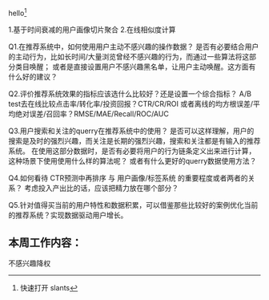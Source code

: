 hello[^hello]

1.基于时间衰减的用户画像切片聚合 2.在线相似度计算

Q1.在推荐系统中，如何使用用户主动不感兴趣的操作数据？
   是否有必要结合用户的主动行为，比如长时间/大量浏览曾经不感兴趣的行为，而通过一些算法将这部分类目唤醒；
   或者是直接设置用户不感兴趣黑名单，让用户主动唤醒。这方面有什么好的建议？

Q2.评价推荐系统效果的指标应该选什么比较好？还是设置一个综合指标？
   A/B test去在线比较点击率/转化率/投资回报？CTR/CR/ROI
   或者离线的均方根误差/平均绝对误差/召回率？RMSE/MAE/Recall/ROC/AUC

Q3.用户搜索和关注的querry在推荐系统中的使用？
   是否可以这样理解，用户的搜索是及时的强烈兴趣，而关注是长期的强烈兴趣，搜索和关注都是有输入的推荐系统。
   在使用这部分数据时，是否有必要将用户的行为链条定义出来进行计算，这种场景下使用使用什么样的算法呢？
   或者有什么更好的querry数据使用方法？

Q4.如何看待 CTR预测中再排序 与 用户画像/标签系统 的重要程度或者两者的关系？
   考虑投入产出比的话，应该把精力放在哪个部分？

Q5.针对值得买当前的用户特性和数据积累，可以借鉴那些比较好的案例优化当前的推荐系统？实现数据驱动用户增长。

## 本周工作内容：

不感兴趣降权

[^hello]: 快速打开
slants
